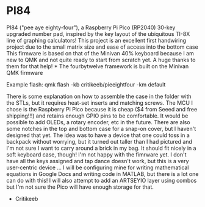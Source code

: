 # PI84
PI84 ("pee aye eighty-four"), a Raspberry Pi Pico (RP2040) 30-key upgraded number pad, inspired by the key layout of the ubiquitous TI-8X line of graphing calculators!
This project is an excellent first handwiring project due to the small matrix size and ease of access into the bottom case
This firmware is based on that of the Minivan 40% keyboard because I am new to QMK and not quite ready to start from scratch yet.
    A huge thanks to them for that help!
    * The fourbytwelve framework is built on the Minivan QMK firmware

Example flash:
qmk flash -kb critikeeb/pieeightfour -km default

There is some explanation on how to assemble the case in the folder with the STLs, but it requires heat-set inserts and matching screws. The MCU I chose is the Raspberry Pi Pico because it is cheap ($4 from Seeed and free shipping!!!) and retains enough GPIO pins to be comfortable. It would be possible to add OLEDs, a rotary encoder, etc in the future.
There are also some notches in the top and bottom case for a snap-on cover, but I haven't designed that yet. The idea was to have a device that one could toss in a backpack without worrying, but it turned out taller than I had pictured and I'm not sure I want to carry around a brick in my bag. It should fit nicely in a soft keyboard case, though!
I'm not happy with the fimrware yet. I don't have all the keys assigned and tap dance doesn't work, but this is a very user-centric device ... I will be configuring mine for writing mathematical equations in Google Docs and writing code in MATLAB, but there is a lot one can do with this! I will also attempt to add an ARTSEYIO layer using combos but I'm not sure the Pico will have enough storage for that.


- Critikeeb
